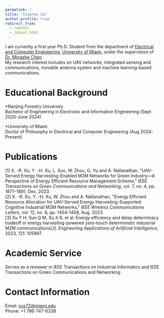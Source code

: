 ```yaml
---
permalink: /
title: "Xiaoren Xu"
author_profile: true
redirect_from: 
  - /about/
  - /about.html
---
```


I am currently a first year Ph.D. Student from the department of [Electrical and Computer Engineering](https://ece.coe.miami.edu/index.html), [University of Miami](https://welcome.miami.edu/), under the supervision of [Dr. Mingzhe Chen](https://scholar.google.com/citations?hl=zh-CN&user=Pe3kIocAAAAJ&view_op=list_works&sortby=pubdate).<br>
My research interest includes on UAV networks, integrated sensing and communications, movable antenna system and machine learning-based communications.

Educational Background
======
*Nanjing Forestry University<br>
Bachelor of Engineering in Electronic and Information Engineering (Sept 2020-June 2024)

*University of Miami<br>
Doctor of Philosophy in Electrical and Computer Engineering (Aug 2024-Present)

Publications
======
[1] X. -R. Xu, Y. -H. Xu, L. Suo, W. Zhou, G. Yu and A. Nallanathan, "UAV-Served Energy Harvesting-Enabled M2M Networks for Green Industry—A Perspective of Energy Efficient Resource Management Scheme," _IEEE Transactions on Green Communications and Networking_, vol. 7, no. 4, pp. 1877-1891, Dec. 2023.<br>
[2] X. -R. Xu, Y. -H. Xu, W. Zhou and A. Nallanathan, "Energy Efficient Resource Allocation for UAV-Served Energy Harvesting-Supported Cognitive Industrial M2M Networks," _IEEE Wireless Communications Letters_, vol. 12, no. 8, pp. 1454-1458, Aug. 2023.<br>
[3] Xu Y H, Sun Q M, Xu X R, et al. Energy efficiency and delay determinacy tradeoff in energy harvesting-powered zero-touch deterministic industrial M2M communications[J]. _Engineering Applications of Artificial Intelligence_, 2023, 121: 105997.

Academic Service
======
Serves as a reviewer in IEEE Transactions on Industrial Informatics and IEEE Transactions on Green Communications and Networking.

Contact Information
======
Email: xyx72@miami.edu<br>Phone: +1 786-747-6338
